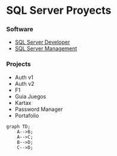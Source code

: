 # SQL Server Proyects

### Software
* [SQL Server Developer](https://www.microsoft.com/es-cl/sql-server/sql-server-downloads)
* [SQL Server Management](https://learn.microsoft.com/es-es/sql/ssms)

### Projects
* Auth v1
* Auth v2
* F1
* Guia Juegos
* Kartax
* Password Manager
* Portafolio

```mermaid
graph TD;
    A-->B;
    A-->C;
    B-->D;
    C-->D;
```

